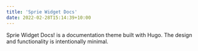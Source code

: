 ```yaml
---
title: 'Sprie Widget Docs'
date: 2022-02-28T15:14:39+10:00
---
```


Sprie Widget Docs! is a documentation theme built with Hugo. The design and functionality is intentionally minimal. 
